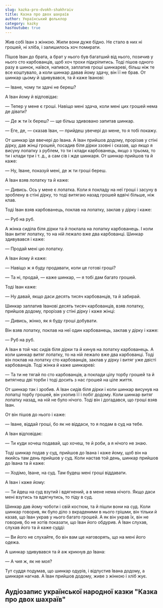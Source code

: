 ```yaml
---
slug: kazka-pro-dvokh-shakhraiv
title: Казка про двох шахраїв
author: Український фольклор
category: kazky
hasYoutube: true
---
```

Жив собі Іван з жінкою. Жили вони дуже бідно. Не стало в них ні грошей, ні хліба, і залишилось хоч помирати.

Пішов Іван до брата, а брат у нього був багатший від нього, позичив у нього сто карбованців, щоб хоч трохи підкріпитись. Тоді пішов одного разу в шинок, наївся, напився, заплатив гроші шинкареві, більш ніж те все коштувало, а коли шинкар давав йому здачу, він її не брав. От шинкар цьому й здивувався, та й каже Іванові:

— Іване, чому ти здачі не береш?

А Іван йому й відповідає:

— Тепер у мене є гроші. Навіщо мені здача, коли мені цих грошей нема де дівати?

— Де ж ти їх береш? — ще більш здивовано запитав шинкар.

— Еге, де, — сказав Іван, — прийдеш увечері до мене, то я тобі покажу.

От шинкар іде ввечері до Івана. А Іван прийшов додому, прорізав у стіні дірку, дав жінці грошей, посадив біля дірки ззовні і сказав, що якщо я висуну лопатку з рублем, то ти і клади карбованець, якщо з трьома, то ти і клади три і т. д., а сам сів і жде шинкаря. От шинкар прийшов та й каже:

— Ну, Іване, показуй мені, де ж ти гроші береш.

А Іван взяв лопатку та й каже:

— Дивись. Ось у мене є лопатка. Коли я покладу на неї гроші і засуну в зроблену в стіні дірку, то тоді витягаю назад грошей вдвічі більше, ніж клав.

Тоді Іван взяв карбованець, поклав на лопатку, заклав у дірку і каже:

— Руб на руб.

А жінка сиділа біля дірки та й поклала на лопатку карбованець. І коли Іван витяг лопатку, то на ній лежало вже два карбованці. Шинкар здивувався і каже:

— Продай мені цю лопатку.

А Іван йому й каже:

— Навіщо ж я буду продавати, коли це готові гроші?

— Та ні, продай, — каже шинкар, — я тобі дам багато грошей.

Тоді Іван каже:

— Ну давай, якщо даси десять тисяч карбованців, та й забирай.

Шинкар заплатив Іванові десять тисяч карбованців, взяв лопатку, прийшов додому, прорізав у стіні дірку і каже жінці:

— Дивись, жінко, як я буду гроші добувати.

Він взяв лопатку, поклав на неї один карбованець, заклав у дірку і каже:

— Руб на руб.

А Іван в той час сидів біля дірки та й кинув на лопатку карбованець. А коли шинкар витяг лопатку, то на ній лежало вже два карбованці. Тоді він поклав на лопатку сто карбованців, заклав у дірку і витяг уже двісті карбованців. Тоді жінка й каже шинкареві:

— Та ти не тягай по сто карбованців, а поклади цілу торбу грошей та й витягнеш дві торби і тоді досить з нас грошей на ціле життя.

От шинкар так і зробив. А Іван сидів біля дірки і коли шинкар висунув на лопатці торбу грошей, він ухопив її і побіг додому. Коли шинкар витяг лопатку назад, на ній не було нічого. Тоді він і догадався, що гроші взяв Іван.

От він пішов до нього і каже:

— Іване, віддай гроші, бо як не віддаси, то я подам в суд на тебе.

А Іван відповідає:

— Ти куди хочеш подавай, що хочеш, те й роби, а я нічого не знаю.

Тоді шинкар подав у суд, прийшов до Івана і каже йому, щоб він на якийсь там день прийшов у суд. Коли настав той день, шинкар прийшов до Івана та й каже:

— Ходімо, Іване, на суд. Там будеш мені гроші віддавати.

А Іван і каже йому:

— Ти йдеш на суд взутий і вдягнений, а в мене нема нічого. Якщо даси мені взутись та вдягнутись, то піду в суд.

Шинкар дав йому чоботи і свій костюм, та й пішли вони на суд. Коли шинкар говорив, як було діло з вкраденими в нього грішми, він тільки й казав, що Іван украв у нього багато грошей. А як він украв їх, він не говорив, бо не хотів показати, що Іван його обдурив. А Іван слухав, слухав його та й каже судді:

— Ви його не слухайте, бо він вам ще наговорять, що на мені його одежа.

А шинкар здивувався та й аж крикнув до Івана:

— А чия ж, як не моя?

Тут суддя подумав, що шинкар одурів, і відпустив Івана додому, а шинкаря нагнав. А Іван прийшов додому, живе з жінкою і хліб жує.

## Аудіозапис української народної казки "Казка про двох шахраїв"

<YoutubeIframe id="DNiShBrddZY" className="md:w-4/5" />

